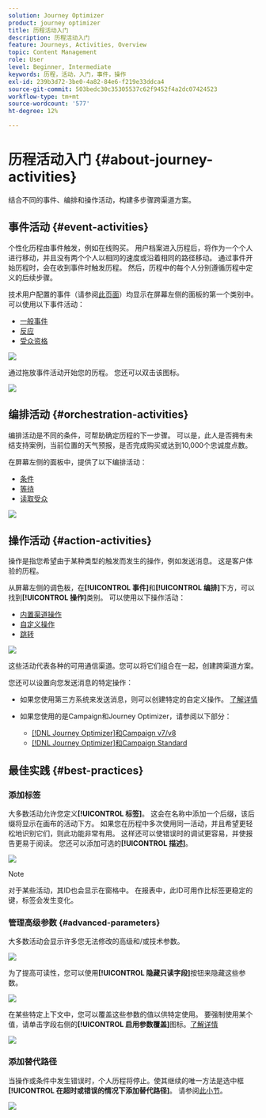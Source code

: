 ```yaml
---
solution: Journey Optimizer
product: journey optimizer
title: 历程活动入门
description: 历程活动入门
feature: Journeys, Activities, Overview
topic: Content Management
role: User
level: Beginner, Intermediate
keywords: 历程，活动，入门，事件，操作
exl-id: 239b3d72-3be0-4a82-84e6-f219e33ddca4
source-git-commit: 503bedc30c35305537c62f9452f4a2dc07424523
workflow-type: tm+mt
source-wordcount: '577'
ht-degree: 12%

---
```


# 历程活动入门 {#about-journey-activities}

结合不同的事件、编排和操作活动，构建多步骤跨渠道方案。

## 事件活动 {#event-activities}

个性化历程由事件触发，例如在线购买。 用户档案进入历程后，将作为一个个人进行移动，并且没有两个个人以相同的速度或沿着相同的路径移动。 通过事件开始历程时，会在收到事件时触发历程。 然后，历程中的每个人分别遵循历程中定义的后续步骤。

技术用户配置的事件（请参阅[此页面](../event/about-events.md)）均显示在屏幕左侧的面板的第一个类别中。 可以使用以下事件活动：

* [一般事件](../building-journeys/general-events.md)
* [反应](../building-journeys/reaction-events.md)
* [受众资格](../building-journeys/audience-qualification-events.md)

![](assets/journey43.png)

通过拖放事件活动开始您的历程。 您还可以双击该图标。

![](assets/journey44.png)

## 编排活动 {#orchestration-activities}

编排活动是不同的条件，可帮助确定历程的下一步骤。 可以是，此人是否拥有未结支持案例，当前位置的天气预报，是否完成购买或达到10,000个忠诚度点数。

在屏幕左侧的面板中，提供了以下编排活动：

* [条件](../building-journeys/condition-activity.md)
* [等待](../building-journeys/wait-activity.md)
* [读取受众](../building-journeys/read-audience.md)

![](assets/journey49.png)

## 操作活动 {#action-activities}

操作是指您希望由于某种类型的触发而发生的操作，例如发送消息。 这是客户体验的历程。

从屏幕左侧的调色板，在&#x200B;**[!UICONTROL 事件]**&#x200B;和&#x200B;**[!UICONTROL 编排]**&#x200B;下方，可以找到&#x200B;**[!UICONTROL 操作]**&#x200B;类别。 可以使用以下操作活动：

* [内置渠道操作](../building-journeys/journeys-message.md)
* [自定义操作](../building-journeys/using-custom-actions.md)
* [跳转](../building-journeys/jump.md)

![](assets/journey58.png)

这些活动代表各种的可用通信渠道。您可以将它们组合在一起，创建跨渠道方案。

<!--If you have configured custom actions, they also appear here. [Learn more](../building-journeys/using-custom-actions.md)-->

您还可以设置向您发送消息的特定操作：

* 如果您使用第三方系统来发送消息，则可以创建特定的自定义操作。 [了解详情](../action/action.md)

* 如果您使用的是Campaign和Journey Optimizer，请参阅以下部分：

   * [[!DNL Journey Optimizer]和Campaign v7/v8](../action/acc-action.md)
   * [[!DNL Journey Optimizer]和Campaign Standard](../action/acs-action.md)

## 最佳实践 {#best-practices}

### 添加标签

大多数活动允许您定义&#x200B;**[!UICONTROL 标签]**。 这会在名称中添加一个后缀，该后缀将显示在画布的活动下方。 如果您在历程中多次使用同一活动，并且希望更轻松地识别它们，则此功能非常有用。 这样还可以使错误时的调试更容易，并使报告更易于阅读。 您还可以添加可选的&#x200B;**[!UICONTROL 描述]**。

![](assets/journey-action-label.png)

>[!NOTE]
>
>对于某些活动，其ID也会显示在窗格中。 在报表中，此ID可用作比标签更稳定的键，标签会发生变化。

### 管理高级参数 {#advanced-parameters}

大多数活动会显示许多您无法修改的高级和/或技术参数。

![](assets/journey-advanced-parameters.png)

为了提高可读性，您可以使用&#x200B;**[!UICONTROL 隐藏只读字段]**&#x200B;按钮来隐藏这些参数。

![](assets/journey-hide-read-only-fields.png)

在某些特定上下文中，您可以覆盖这些参数的值以供特定使用。 要强制使用某个值，请单击字段右侧的&#x200B;**[!UICONTROL 启用参数覆盖]**&#x200B;图标。[了解详情](../configuration/primary-email-addresses.md#journey-parameters)

![](assets/journey-enable-parameter-override.png)

### 添加替代路径

当操作或条件中发生错误时，个人历程将停止。使其继续的唯一方法是选中框&#x200B;**[!UICONTROL 在超时或错误的情况下添加替代路径]**。 请参阅[此小节](../building-journeys/using-the-journey-designer.md#paths)。

![](assets/journey42.png)
